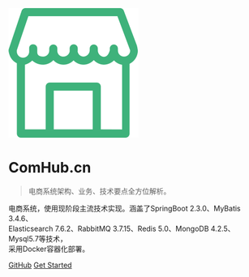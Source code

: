 ![logo](images/mall.svg)

# ComHub.cn

> 电商系统架构、业务、技术要点全方位解析。

电商系统，使用现阶段主流技术实现。涵盖了SpringBoot 2.3.0、MyBatis 3.4.6、  
Elasticsearch 7.6.2、RabbitMQ 3.7.15、Redis 5.0、MongoDB 4.2.5、Mysql5.7等技术，  
采用Docker容器化部署。

[GitHub](https://github.com/Sople/comhub-server)
[Get Started](README.md)
